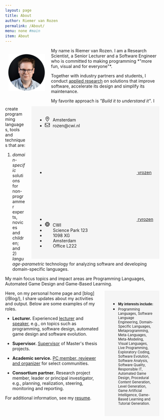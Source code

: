 ```yaml
---
layout: page
title: About
author: Riemer van Rozen
permalink: /About/
menu: none #main
item: About
---
```

<img src="/assets/rozen.png" style="float: left; width: 120px; 
padding-left: 10px; padding-top:20px; padding-right: 20px; padding-bottom: 50px;">

<div style="float: right; min-width: 30%; padding-left:20px; white-space: nowrap;">
<div style="padding: 20px; background-color: whitesmoke;">
    <ul class="social-media-list">
      <li><img src="/assets/pin.svg" style="width: 16px; padding-right: 10px;"><span>Amsterdam</span></li>
      <li><img src="/assets/envelope.svg" style="width: 16px; padding-right: 6px;"> <span>rozen@cwi.nl</span></li>
      <li><a href="https://github.com/vrozen"><svg class="svg-icon"><use xlink:href="/assets/minima-social-icons.svg#github"></use></svg> <span>vrozen</span></a></li>
      <li><a href="https://www.twitter.com/rvrozen"><svg class="svg-icon"><use xlink:href="/assets/minima-social-icons.svg#twitter"></use></svg> <span>rvrozen</span></a></li>
      <li><img src="/assets/chip.svg" style="width: 16px; padding-right: 6px;">
      <span>CWI</span></li>
      <li><span style="padding-left:20pt">Science Park 123</span></li>
      <li><span style="padding-left:20pt">1098 XG</span></li>
      <li><span style="padding-left:20pt">Amsterdam</span></li>
      <li><span style="padding-left:20pt">Office L222</span></li>
    </ul>
</div>
</div>
My name is Riemer van Rozen.
I am a Research Scientist, a Senior Lecturer and a Software Engineer
who is committed to making programming *"more fun, visual and for everyone"*.

Together with industry partners and students,
I conduct [applied research](/Research/) on solutions
that improve software, accelerate its design and simplify its maintenance.

My favorite approach is *"Build it to understand it"*.
I create programming languages, tools and techniques that are:
1) *domain-specific* solutions for non-programmer experts, novices and children;
and 2) *language-parametric* technology for 
analyzing software and developing domain-specific languages.

My main focus topics and impact areas are
Programming Languages, Automated Game Design and Game-Based Learning.

<div style="float: right; padding-left: 20px; inline-size: min-content; min-width: 30%;">
<div style="padding: 20px; background-color: whitesmoke;">
    <ul class="social-media-list">
      <li><div style="font-size: 0.8em; font-weight:bold; white-space: nowrap;">My interests include:</div></li>
      <li><div style="font-size: 0.8em; white-space: normal;">Programming Languages, Software Language Engineering, Domain-Specific Languages, Metaprogramming, Meta-Languages, Meta-Modeling, Visual Languages, Live Programming, Exploratory Coding, Software Evolution, Software Analysis, Software Quality, Responsible IT, Automated Game Design, Procedural Content Generation, Level Generation, Game Artificial Intelligence, Game-Based Learning and Tutorial Generation.</div></li>
    </ul> 
</div>
</div>
Here, on my personal home page and [blog](/Blog/), 
I share updates about my activities and output.
Below are some examples of my roles.

* **Lecturer.** Experienced [lecturer](/Teaching/) and [speaker](/Talks/), e.g., on topics such as programming, software design, automated game design and software evolution.

* **Supervisor.** [Supervisor](/Supervision/) of Master's thesis projects.

* **Academic service.** [PC member, reviewer and organizer](/Services/) for select communities.

* **Consortium partner.** Research project member, leader or principal investigator, e.g., planning, realization, steering, monitoring and reporting.

For additional information, see my [resume](/assets/Resume_vRozen.pdf).
